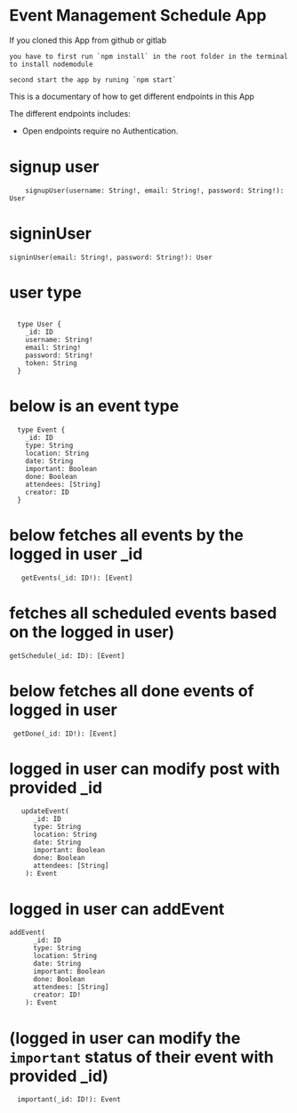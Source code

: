 # Event Management Schedule App

If you cloned this App from github or gitlab

```
you have to first run `npm install` in the root folder in the terminal to install nodemodule

```

```
second start the app by runing `npm start`

```

This is a documentary of how to get different endpoints in this App

The different endpoints includes:

- Open endpoints require no Authentication.

# signup user

```
    signupUser(username: String!, email: String!, password: String!): User

```

# signinUser

```
signinUser(email: String!, password: String!): User

```

# user type

```

  type User {
    _id: ID
    username: String!
    email: String!
    password: String!
    token: String
  }

```

# below is an event type

```
  type Event {
    _id: ID
    type: String
    location: String
    date: String
    important: Boolean
    done: Boolean
    attendees: [String]
    creator: ID
  }

```

# below fetches all events by the logged in user \_id

```
   getEvents(_id: ID!): [Event]

```

# fetches all scheduled events based on the logged in user)

```
getSchedule(_id: ID): [Event]

```

# below fetches all done events of logged in user

```
 getDone(_id: ID!): [Event]
```

# logged in user can modify post with provided \_id

```
   updateEvent(
      _id: ID
      type: String
      location: String
      date: String
      important: Boolean
      done: Boolean
      attendees: [String]
    ): Event

```

# logged in user can addEvent

```
addEvent(
      _id: ID
      type: String
      location: String
      date: String
      important: Boolean
      done: Boolean
      attendees: [String]
      creator: ID!
    ): Event

```

# (logged in user can modify the `important` status of their event with provided \_id)

```
  important(_id: ID!): Event

```

<!-- which will return the user details used in siginup as a result of sucess save to database -->
